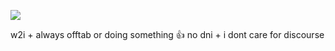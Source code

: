 ![](https://i.postimg.cc/X7bQJbRk/heart-locket-1.gif)

w2i + always offtab or doing something 👍
no dni + i dont care for discourse 
<!--
**phantomsails/phantomsails** is a ✨ _special_ ✨ repository because its `README.md` (this file) appears on your GitHub profile.

Here are some ideas to get you started:

- 🔭 I’m currently working on ...
- 🌱 I’m currently learning ...
- 👯 I’m looking to collaborate on ...
- 🤔 I’m looking for help with ...
- 💬 Ask me about ...
- 📫 How to reach me: ...
- 😄 Pronouns: ...
- ⚡ Fun fact: ...
-->
